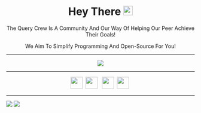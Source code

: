<h1 align= "center">Hey There <img src="https://media.giphy.com/media/hvRJCLFzcasrR4ia7z/giphy.gif" width="25px"></h1>
<p align= "center">The Query Crew Is A Community And Our Way Of Helping Our Peer Achieve Their Goals!</p>
<p align= "center">We Aim To Simplify Programming And Open-Source For You!</p>

<hr>
<p align= "center">
 
  <img src="https://readme-typing-svg.herokuapp.com?size=30&lines=Pushing+Limits!;&center=true">
</p>
<hr>
<p align= "center">
<a href="https://chat.whatsapp.com/Kfunvj0VQME7QifdckhINm"><img src="https://img.shields.io/badge/WhatsApp-25D366?style=for-the-badge&logo=whatsapp&logoColor=white" height=32px></a>&nbsp;
<a href="mailto:thequerycrew@gmail.com"><img src="https://img.shields.io/badge/Gmail-D14836?style=for-the-badge&logo=gmail&logoColor=white" height=32px></a> &nbsp;
<a href="https://github.com/KaranSurana/QueryCrew"><img src="https://img.shields.io/badge/GitHub-100000?style=for-the-badge&logo=github&logoColor=white" height=32px></a>&nbsp;
<a href="https://www.linkedin.com/company/thequerycrew/"><img src="https://img.shields.io/badge/LinkedIn-0077B5?style=for-the-badge&logo=linkedin&logoColor=white" height=32px></a>&nbsp;
 
</p>

<hr>

<img src="https://activity-graph.herokuapp.com/graph?username=QueryCrew&theme=react-dark">


<img src="https://user-images.githubusercontent.com/65110262/129517672-9532777d-4f54-4b44-84c0-90d7f3ef6d84.png">
